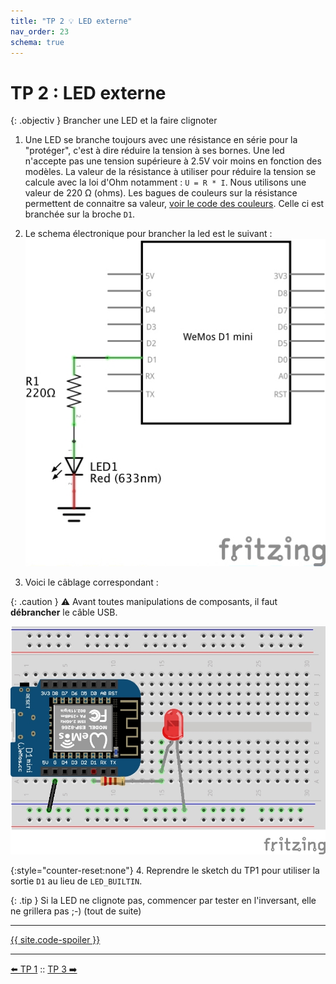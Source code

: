 ```yaml
---
title: "TP 2 💡 LED externe"
nav_order: 23
schema: true
---
```


# TP 2 : LED externe

{: .objectiv }
Brancher une LED et la faire clignoter

1. Une LED se branche toujours avec une résistance en série pour la "protéger", c'est à dire réduire la tension à ses bornes. Une led n'accepte pas une tension supérieure à 2.5V voir moins en fonction des modèles. La valeur de la résistance à utiliser pour réduire la tension se calcule avec la loi d'Ohm notamment : `U = R * I`. Nous utilisons une valeur de 220 Ω (ohms). Les bagues de couleurs sur la résistance permettent de connaitre sa valeur, [voir le code des couleurs](composants.md#résistance). Celle ci est branchée sur la broche `D1`.

2. Le schema électronique pour brancher la led est le suivant :
![schema-tp2](resources/tp3-schema.jpg)

3. Voici le câblage correspondant :

{: .caution }
⚠️ Avant toutes manipulations de composants, il faut **débrancher** le câble USB.

![montage-tp2](resources/tp3-montage.jpg)

{:style="counter-reset:none"}
4. Reprendre le sketch du TP1 pour utiliser la sortie `D1` au lieu de `LED_BUILTIN`.

{: .tip }
Si la LED ne clignote pas, commencer par tester en l'inversant, elle ne grillera pas ;-) (tout de suite)

----
[{{ site.code-spoiler }}](tp2_code.md)

----
[⬅️ TP 1](tp1.md) :: [TP 3 ➡️](tp3.md)
